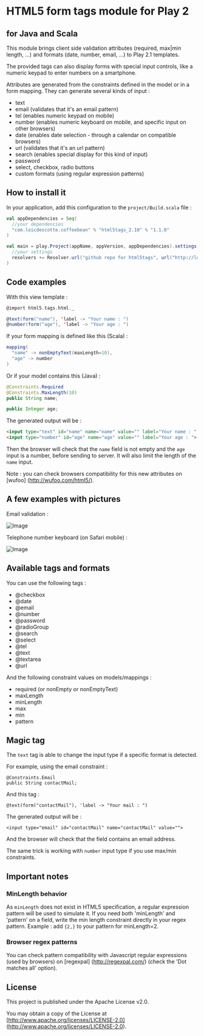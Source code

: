 # HTML5 form tags module for Play 2
## for Java and Scala

This module brings client side validation attributes (required, max|min length, ...) and formats (date, number, email, ...) to Play 2.1 templates.

The provided tags can also display forms with special input controls, like a numeric keypad to enter numbers on a smartphone.

Attributes are generated from the constraints defined in the model or in a form mapping. They can generate several kinds of input : 

 * text
 * email (validates that it's an email pattern)
 * tel (enables numeric keypad on mobile)
 * number (enables numeric keyboard on mobile, and specific input on other browsers) 
 * date (enables date selection - through a calendar on compatible browsers)
 * url (validates that it's an url pattern)
 * search (enables special display for this kind of input)
 * password 
 * select, checkbox, radio buttons
 * custom formats (using regular expression patterns)

## How to install it

In your application, add this configuration to the `project/Build.scala` file :

```scala
val appDependencies = Seq(
  //your dependencies
  "com.loicdescotte.coffeebean" % "html5tags_2.10" % "1.1.0"
)

val main = play.Project(appName, appVersion, appDependencies).settings(
  //your settings
  resolvers += Resolver.url("github repo for html5tags", url("http://loicdescotte.github.io/releases/"))(Resolver.ivyStylePatterns)
)
```
  
## Code examples

With this view template : 

```scala
@import html5.tags.html._

@text(form("name"), 'label -> "Your name : ")
@number(form("age"), 'label -> "Your age : ") 
```

If your form mapping is defined like this (Scala) :

```scala
mapping(          
  "name" -> nonEmptyText(maxLength=10),
  "age" -> number
)
```

Or if your model contains this (Java) :

```java
@Constraints.Required
@Constraints.MaxLength(10)
public String name;

public Integer age;
```
 
The generated output will be : 
 
```html 
<input type="text" id="name" name="name" value="" label="Your name : " required maxlength="10">
<input type="number" id="age" name="age" value="" label="Your age : ">
```
    
Then the browser will check that the `name` field is not empty and the `age` input is a number, before sending to server. 
It will also limit the length of the `name` input.

Note : you can check browsers compatibility for this new attributes on [wufoo] (http://wufoo.com/html5/).

## A few examples with pictures

Email validation :

![Image](http://wufoo.com/html5/images/email-supported-firefox4b12.png)

Telephone number keyboard (on Safari mobile) :

![Image](http://wufoo.com/html5/images/tel-mobsafari-supported.png)

## Available tags and formats

You can use the following tags : 

 * @checkbox
 * @date
 * @email
 * @number
 * @password
 * @radioGroup
 * @search
 * @select
 * @tel
 * @text
 * @textarea
 * @url

And the following constraint values on models/mappings :

 * required (or nonEmpty or nonEmptyText)
 * maxLength
 * minLength
 * max
 * min
 * pattern

## Magic tag

The `text` tag is able to change the input type if a specific format is detected.

For example, using the email constraint :

    @Constraints.Email
    public String contactMail;
     
And this tag :
  
    @text(form("contactMail"), 'label -> "Your mail : ")

The generated output will be :

    <input type="email" id="contactMail" name="contactMail" value="">

And the browser will check that the field contains an email address.

The same trick is working with `number` input type if you use max/min constraints.

## Important notes
  
### MinLength behavior

  As `minLength` does not exist in HTML5 specification, a regular expression pattern will be used to simulate it. 
  If you need both 'minLength' and 'pattern' on a field, write the min length constraint directly in your regex pattern. Example : add `{2,}` to your pattern for minLength=2.

### Browser regex patterns

  You can check pattern compatibility with Javascript regular expressions (used by browsers) on [regexpal] (http://regexpal.com/) (check the 'Dot matches all' option).

## License

This project is published under the Apache License v2.0.

You may obtain a copy of the License at [http://www.apache.org/licenses/LICENSE-2.0] (http://www.apache.org/licenses/LICENSE-2.0).

